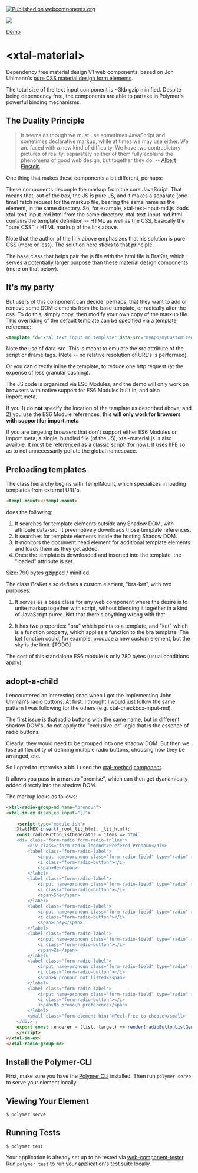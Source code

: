 [![Published on webcomponents.org](https://img.shields.io/badge/webcomponents.org-published-blue.svg)](https://www.webcomponents.org/element/bahrus/xtal-material)

<a href="https://nodei.co/npm/xtal-material/"><img src="https://nodei.co/npm/xtal-material.png"></a>

<a href="https://www.webcomponents.org/element/bahrus/xtal-material/demo/demo/index.html">Demo</a>

# \<xtal-material\>

Dependency free material design V1 web components, based on Jon Uhlmann's [pure CSS material design form elements](https://codepen.io/jonnitto/pen/OVmvPB). 

The total size of the text input component is ~3kb gzip minified.  Despite being dependency free, the components are able to partake in Polymer's powerful binding mechanisms.

## The Duality Principle

>It seems as though we must use sometimes JavaScript and sometimes declarative markup, while at times we may use either. We are faced with a new kind of difficulty. We have two contradictory pictures of reality; separately neither of them fully explains the phenomena of good web design, but together they do. -- [Albert Einstein](https://en.wikipedia.org/wiki/Wave%E2%80%93particle_duality)

One thing that makes these components a bit different, perhaps:

These components decouple the markup from the core JavaScript.  That means that, out of the box, the JS is pure JS, and it makes a separate (one-time) fetch request for the markup file, bearing the same name as the element, in the same directory.  So, for example, xtal-text-input-md.js loads xtal-text-input-md.html from the same directory.  xtal-text-input-md.html contains the template definition -- HTML as well as the CSS, basically the "pure CSS" + HTML markup of the link above.



Note that the author of the link above emphasizes that his solution is pure CSS (more or less).  The solution here sticks to that principle.

The base class that helps pair the js file with the html file is BraKet, which serves a potentially larger purpose than these material design components (more on that below). 

## It's my party

But users of this component can decide, perhaps, that they want to add or remove some DOM elements from the base template, or radically alter the css.  To do this, simply copy, then modify your own copy of the markup file.  This overriding of the default template can be specified via a template reference:

```html
<template id="xtal_text_input_md_template" data-src="myApp/myCustomizedVersion/my-neon-lipstick-text-box.html"></template>
```

Note the use of data-src.  This is meant to emulate the src attribute of the script or iframe tags.  (Note -- no relative resolution of URL's is performed).

Or you can directly inline the template, to reduce one http request (at the expense of less granular caching).

The JS code is organized via ES6 Modules, and the demo will only work on browsers with native support for ES6 Modules built in, and also import.meta.

If you 1) do **not** specify the location of the template as described above, and 2) you use the ES6 Module references,  **this will only work for browsers with support for import.meta**


If you are targeting browsers that don't support either ES6 Modules or import.meta,  a single, bundled file (of the JS), xtal-material.js is also availble. It must be referenced as a classic script (for now).  It uses IIFE so as to not unnecessarily pollute the global namespace.

## Preloading templates

The class hierarchy begins with TemplMount, which specializes in loading templates from external URL's.

```html
<templ-mount></templ-mount>
```

does the following:

1)  It searches for template elements outside any Shadow DOM, with attribute data-src.  It preemptively downloads those template references.
2)  It searches for template elements inside the hosting Shadow DOM.
3)  It monitors the document.head element for additional template elements and loads them as they get added.
4)  Once the template is downloaded and inserted into the template, the "loaded" attribute is set.

Size:  790 bytes gzipped / minified.

The class BraKet also defines a custom element, "bra-ket", with two purposes:

1)  It serves as a base class for any web component where the desire is to unite markup together with script, without blending it together in a kind of JavaScript puree.  Not that there's anything wrong with that.

2)  It has two properties:  "bra" which points to a template, and "ket" which is a function property, which applies a function to the bra template.  The ket function could, for example, produce a new custom element, but the sky is the limit. [TODO]

The cost of this standalone ES6 module is only 780 bytes (usual conditions apply).

## adopt-a-child

I encountered an interesting snag when I got the implementing John Uhlman's radio buttons. At first, I thought I would just follow the same pattern I was following for the others (e.g. xtal-checkbox-input-md).

The first issue is that radio buttons with the same name, but in different shadow DOM's, do not apply the "exclusive-or" logic that is the essence of radio buttons.

Clearly, they would need to be grouped into one shadow DOM.  But then we lose all flexibility of defining multiple radio buttons, choosing how they be arranged, etc.

So I opted to improvise a bit.  I used the [xtal-method](https://github.com/bahrus/xtal-method#adoption-services) [component](https://www.webcomponents.org/element/@@npm/xtal-method).

It allows you pass in a markup "promise", which can then get dyanamically added directly into the shadow DOM.

The markup looks as follows:

```html
<xtal-radio-group-md name="pronoun">
<xtal-im-ex disabled input="[]">
    
    <script type="module ish">
    XtalIMEX.insert(_root_lit_html, _lit_html);
    const radioButtonListGenerator = items => html`
    <div class="form-radio form-radio-inline">
        <div class="form-radio-legend">Prefered Pronoun</div>
        <label class="form-radio-label">
            <input name=pronoun class="form-radio-field" type="radio" required value="He" />
            <i class="form-radio-button"></i>
            <span>He</span>
        </label>
        <label class="form-radio-label">
            <input name=pronoun class="form-radio-field" type="radio" required value="She" />
            <i class="form-radio-button"></i>
            <span>She</span>
        </label>
        <label class="form-radio-label">
            <input name=pronoun class="form-radio-field" type="radio" required value="They" />
            <i class="form-radio-button"></i>
            <span>They</span>
        </label>
        <label class="form-radio-label">
            <input name=pronoun class="form-radio-field" type="radio" required value="Ze" />
            <i class="form-radio-button"></i>
            <span>Ze</span>
        </label>
        <label class="form-radio-label">
            <input name=pronoun class="form-radio-field" type="radio" required value="A pronoun not listed" />
            <i class="form-radio-button"></i>
            <span>A pronoun not listed</span>
        </label>
        <label class="form-radio-label">
            <input name=pronoun class="form-radio-field" type="radio" required value="No pronoun preference" />
            <i class="form-radio-button"></i>
            <span>No pronoun preference</span>
        </label>
        <small class="form-element-hint">Feel free to choose</small>
    </div>`;
    export const renderer = (list, target) => render(radioButtonListGenerator(list), target);
    </script>
</xtal-im-ex>
</xtal-radio-group-md>
```

## Install the Polymer-CLI

First, make sure you have the [Polymer CLI](https://www.npmjs.com/package/polymer-cli) installed. Then run `polymer serve` to serve your element locally.

## Viewing Your Element

```
$ polymer serve
```

## Running Tests

```
$ polymer test
```

Your application is already set up to be tested via [web-component-tester](https://github.com/Polymer/web-component-tester). Run `polymer test` to run your application's test suite locally.
